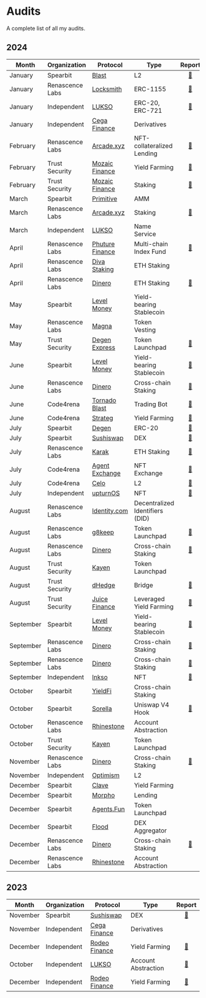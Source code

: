 # Audits

A complete list of all my audits.

## 2024

| Month | Organization | Protocol | Type | Report |
| - | - | - | - | :-: |
| January | Spearbit | [Blast](https://blast.io/) | L2 | [📄](/engagements/spearbit/Blast%20L2.pdf) |
| January | Renascence Labs | [Locksmith](https://locksmithwallet.com/) | ERC-1155 | [📄](/engagements/renascence/Locksmith.pdf) |
| January | Independent | [LUKSO](https://lukso.network/) | ERC-20, ERC-721 | [📄](/Independent/LUKSO%20(LSP4%2C%20LSP7%2C%20LSP8).pdf) |
| January | Independent | [Cega Finance](https://www.cega.fi/) | Derivatives | |
| February | Renascence Labs | [Arcade.xyz](https://www.arcade.xyz/) | NFT-collateralized Lending | [📄](/engagements/renascence/Arcade.xyz%20(V4).pdf) |
| February | Trust Security | [Mozaic Finance](https://mozaic.finance/) | Yield Farming | [📄](/engagements/trust/Mozaic%20(Thesus%20Vault).pdf) |
| February | Trust Security | [Mozaic Finance](https://mozaic.finance/) | Staking | [📄](/engagements/trust/Mozaic%20(xMOZ%20Staking).pdf) |
| March | Spearbit | [Primitive](https://www.primitive.xyz/) | AMM | |
| March | Renascence Labs | [Arcade.xyz](https://www.arcade.xyz/) | Staking | [📄](/engagements/renascence/Arcade.xyz%20(ARCD%20Staking).pdf) |
| March | Independent | [LUKSO](https://lukso.network/) | Name Service | |
| April | Renascence Labs | [Phuture Finance](https://www.phuture.finance/) | Multi-chain Index Fund | [📄](/engagements/renascence/Phuture%20Finance%20(V2).pdf) |
| April | Renascence Labs| [Diva Staking](https://divastaking.com/) | ETH Staking | |
| April | Renascence Labs | [Dinero](https://dinero.xyz/) | ETH Staking | [📄](/engagements/renascence/Redacted%20Finance%20(Institutional%20Pirex).pdf) |
| May | Spearbit | [Level Money](https://www.level.money/) | Yield-bearing Stablecoin | |
| May | Renascence Labs | [Magna](https://www.magna.so/) | Token Vesting | |
| May | Trust Security | [Degen Express](https://degen.express/) | Token Launchpad | [📄](/engagements/trust/Degen%20Express.pdf) |
| June | Spearbit | [Level Money](https://www.level.money/) | Yield-bearing Stablecoin | [📄](/engagements/spearbit/Level%20Money%20(Staking).pdf) |
| June | Renascence Labs | [Dinero](https://dinero.xyz/) | Cross-chain Staking | [📄](/engagements/renascence/Redacted%20Finance%20(Branded%20LST).pdf) |
| June | Code4rena | [Tornado Blast](https://www.tornadoblast.bot/) | Trading Bot | [📄](https://code4rena.com/reports/2024-06-tornadoblast-proleague) |
| June | Code4rena | [Strateg](https://strateg.io/) | Yield Farming | [📄](https://code4rena.com/reports/2024-06-strateg-proleague) |
| July | Spearbit | [Degen](https://www.degen.tips/) | ERC-20 | [📄](/engagements/spearbit/Degen.pdf) |
| July | Spearbit | [Sushiswap](https://www.sushi.com/) | DEX | [📄](/engagements/spearbit/Sushiswap%20(RouteProcessor5).pdf) |
| July | Renascence Labs | [Karak](https://karak.network/) | ETH Staking | [📄](/engagements/renascence/Karak%20(Native%20Restaking).pdf) |
| July | Code4rena | [Agent Exchange](https://agent.exchange/) | NFT Exchange | [📄](https://code4rena.com/reports/2024-05-agent-proleague) |
| July | Code4rena | [Celo](https://celo.org/) | L2 | [📄](https://code4rena.com/reports/2024-07-celo-proleague) |
| July | Independent | [upturnOS](https://upturn.live/) | NFT | [📄](/solo/UpTurnOS.md) |
| August | Renascence Labs | [Identity.com](https://www.identity.com/) | Decentralized Identifiers (DID) | |
| August | Renascence Labs | [g8keep](https://g8.xyz/) | Token Launchpad | [📄](/engagements/renascence/G8Keep.pdf) |
| August | Renascence Labs | [Dinero](https://dinero.xyz/) | Cross-chain Staking | [📄](/engagements/renascence/Redacted%20Finance%20(Branded%20LST%20v2).pdf) |
| August | Trust Security | [Kayen](https://www.kayen.org/) | Token Launchpad | |
| August | Trust Security | [dHedge](https://dhedge.org/) | Bridge | [📄](/engagements/trust/dHedge.pdf) |
| August | Trust Security | [Juice Finance](https://www.juice.finance/) | Leveraged Yield Farming | [📄](/engagements/trust/dHedge.pdf) |
| September | Spearbit | [Level Money](https://www.level.money/) | Yield-bearing Stablecoin | [📄](/engagements/spearbit/Level%20Money%20(Stablecoin%20LST).pdf) |
| September | Renascence Labs | [Dinero](https://dinero.xyz/) | Cross-chain Staking | [📄](/engagements/renascence/Dinero%20(Stargate%20LST).pdf) |
| September | Renascence Labs | [Dinero](https://dinero.xyz/) | Cross-chain Staking | [📄](/engagements/renascence/Dinero%20(Arbitrum%20LST).pdf) |
| September | Independent | [Inkso](https://inkso.xyz/) | NFT | [📄](/solo/Inkso.md) |
| October | Spearbit | [YieldFi](https://yield.fi/) | Cross-chain Staking | |
| October | Spearbit | [Sorella](https://sorellalabs.xyz/) | Uniswap V4 Hook | [📄](/engagements/spearbit/Sorella%20(Angstrom).pdf) |
| October | Renascence Labs | [Rhinestone](https://www.rhinestone.wtf/) | Account Abstraction | |
| October | Trust Security | [Kayen](https://www.kayen.org/) | Token Launchpad | |
| November | Renascence Labs | [Dinero](https://dinero.xyz/) | Cross-chain Staking | [📄](/engagements/renascence/Dinero%20(Super%20ETH).pdf) |
| November | Independent | [Optimism](https://www.optimism.io/) | L2 | |
| December | Spearbit | [Clave](https://getclave.io/) | Yield Farming | |
| December | Spearbit | [Morpho](https://morpho.org/) | Lending | |
| December | Spearbit | [Agents.Fun](https://www.agents.fun/) | Token Launchpad | |
| December | Spearbit | [Flood](https://www.flood.bid/) | DEX Aggregator | |
| December | Renascence Labs | [Dinero](https://dinero.xyz/) | Cross-chain Staking | [📄](/engagements/renascence/Dinero%20(Staked%20S).pdf) |
| December | Renascence Labs | [Rhinestone](https://www.rhinestone.wtf/) | Account Abstraction | |

## 2023

| Month | Organization | Protocol | Type | Report |
| - | - | - | - | :-: |
| November | Spearbit | [Sushiswap](https://www.sushi.com/) | DEX | [📄](/engagements/spearbit/Sushiswap%20(RouteProcessor4).pdf) |
| November | Independent | [Cega Finance](https://www.cega.fi/) | Derivatives | |
| December | Independent | [Rodeo Finance](https://www.rodeofinance.xyz/) | Yield Farming | [📄](/Independent/Rodeo%20Finance%20(GMX%20GM%20Strategy).pdf) |
| October | Independent | [LUKSO](https://lukso.network/) | Account Abstraction | [📄](/Independent/LUKSO%20(LSP0%2C%20LSP6).pdf) |
| December | Independent | [Rodeo Finance](https://www.rodeofinance.xyz/) | Yield Farming | [📄](/Independent/Rodeo%20Finance%20(Camelot%20V3%20Strategy).pdf) |
